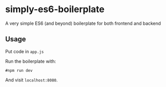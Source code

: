 # simply-es6-boilerplate
A very simple ES6 (and beyond) boilerplate for both frontend and backend

## Usage
Put code in `app.js`

Run the boilerplate with:
```shell
#npm run dev
```

And visit `localhost:8080`.
